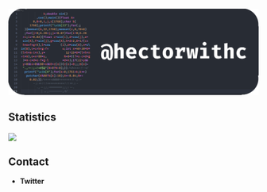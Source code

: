 ![@hectorwithc](donut-code-banner.png)

<div align="left">
  <h2>Statistics</h2>
  <img align="center" src="https://github-readme-stats.vercel.app/api?username=hectorwithc&show_icons=true&theme=nord">
</div>

<h2>Contact</h2>

- **Twitter**

